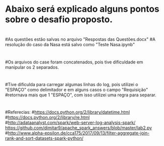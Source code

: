 # Abaixo será explicado alguns pontos sobre o desafio proposto.
#
#
#
#As questões estão salvas no arquivo "Respostas das Questões.docx"
#A resolução do caso da Nasa está salvo como "Teste Nasa.ipynb"
#
#Os arquivos do case foram concatenados, pois tive dificuldade em manipular os 2 separados.
#
#Tive dificulda para carregar algumas linhas do log, pois utilizei o "ESPAÇO" como delimitador e em alguns casos o campo "Requisição" #retornava mais que 1 "ESPAÇO", com isso utilizei uma regra para separar.
#
#
#Referecias: 
#https://docs.python.org/2/library/datetime.html
#https://docs.python.org/2/library/re.html
#http://adataanalyst.com/spark/web-server-log-analysis-spark/
https://github.com/dimitar9/apache_spark_answers/blob/master/lab2.py
#http://www.alpha-epsilon.de/cca175/2017/09/13/filter-aggregate-join-rank-and-sort-datasets-spark-python/

